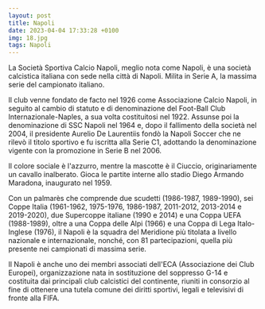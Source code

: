 ```yaml
---
layout: post
title: Napoli
date: 2023-04-04 17:33:28 +0100
img: 18.jpg
tags: Napoli
---
```

La Società Sportiva Calcio Napoli, meglio nota come Napoli, è una società calcistica italiana con sede nella città di Napoli. Milita in Serie A, la massima serie del campionato italiano.

Il club venne fondato de facto nel 1926 come Associazione Calcio Napoli, in seguito al cambio di statuto e di denominazione del Foot-Ball Club Internazionale-Naples, a sua volta costituitosi nel 1922. Assunse poi la denominazione di SSC Napoli nel 1964 e, dopo il fallimento della società nel 2004, il presidente Aurelio De Laurentiis fondò la Napoli Soccer che ne rilevò il titolo sportivo e fu iscritta alla Serie C1, adottando la denominazione vigente con la promozione in Serie B nel 2006.

Il colore sociale è l'azzurro, mentre la mascotte è il Ciuccio, originariamente un cavallo inalberato. Gioca le partite interne allo stadio Diego Armando Maradona, inaugurato nel 1959.

Con un palmarès che comprende due scudetti (1986-1987, 1989-1990), sei Coppe Italia (1961-1962, 1975-1976, 1986-1987, 2011-2012, 2013-2014 e 2019-2020), due Supercoppe italiane (1990 e 2014) e una Coppa UEFA (1988-1989), oltre a una Coppa delle Alpi (1966) e una Coppa di Lega Italo-Inglese (1976), il Napoli è la squadra del Meridione più titolata a livello nazionale e internazionale, nonché, con 81 partecipazioni, quella più presente nei campionati di massima serie.

Il Napoli è anche uno dei membri associati dell'ECA (Associazione dei Club Europei), organizzazione nata in sostituzione del soppresso G-14 e costituita dai principali club calcistici del continente, riuniti in consorzio al fine di ottenere una tutela comune dei diritti sportivi, legali e televisivi di fronte alla FIFA. 
